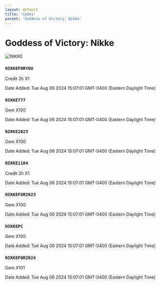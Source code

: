 ```yaml
---
layout: default
title: 'Codes'
parent: 'Goddess of Victory: Nikke'
---
```


# Goddess of Victory: Nikke

![NIKKE](https://cdn.discordapp.com/emojis/1270446040415207535.png)

### `NIKKEFORYOU`

Credit 2h X1

Date Added: Tue Aug 06 2024 15:07:01 GMT-0400 (Eastern Daylight Time)

### `NIKKE777`

Gem X100

Date Added: Tue Aug 06 2024 15:07:01 GMT-0400 (Eastern Daylight Time)

### `NIKKE2023`

Gem X100

Date Added: Tue Aug 06 2024 15:07:01 GMT-0400 (Eastern Daylight Time)

### `NIKKE1104`

Credit 2h X1

Date Added: Tue Aug 06 2024 15:07:01 GMT-0400 (Eastern Daylight Time)

### `NIKKEFOR2023`

Gem X100

Date Added: Tue Aug 06 2024 15:07:01 GMT-0400 (Eastern Daylight Time)

### `NIKKEPC`

Gem X100

Date Added: Tue Aug 06 2024 15:07:01 GMT-0400 (Eastern Daylight Time)

### `NIKKEFOR2024`

Gem X101

Date Added: Tue Aug 06 2024 15:07:01 GMT-0400 (Eastern Daylight Time)